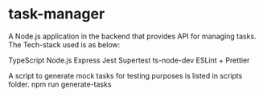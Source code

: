 # task-manager
A Node.js application in the backend that provides API for managing tasks. The Tech-stack used is as below:

TypeScript
Node.js
Express
Jest
Supertest
ts-node-dev
ESLint + Prettier


A script to generate mock tasks for testing purposes is listed in scripts folder.
npm run generate-tasks